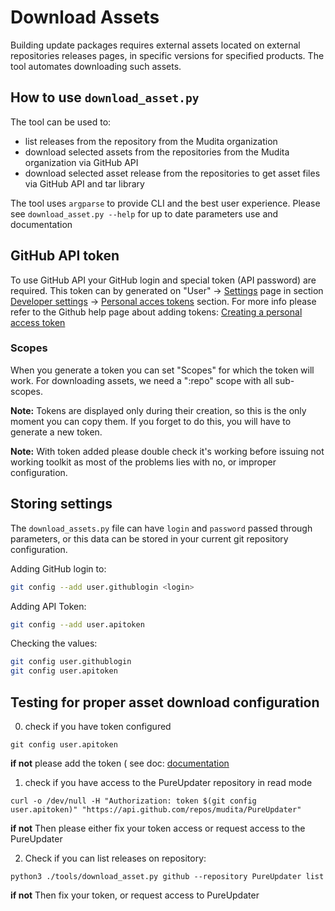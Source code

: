 # Download Assets

Building update packages requires external assets located on external repositories releases pages, in specific versions for specified products. The tool automates downloading such assets.

## How to use `download_asset.py`

The tool can be used to:
- list releases from the repository from the Mudita organization
- download selected assets from the repositories from the Mudita organization via GitHub API
- download selected asset release from the repositories to get asset files via GitHub API and tar library

The tool uses `argparse` to provide CLI and the best user experience.
Please see `download_asset.py --help` for up to date parameters use and documentation

## GitHub API token

To use GitHub API your GitHub login and special token (API password) are required.
This token can by generated on "User" -> [Settings](https://github.com/settings/profile) page in section [Developer settings](https://github.com/settings/apps) -> [Personal acces tokens](https://github.com/settings/tokens) section.
For more info please refer to the Github help page about adding tokens: [Creating a personal access token](https://docs.github.com/en/free-pro-team@latest/github/authenticating-to-github/creating-a-personal-access-token)
### Scopes
When you generate a token you can set "Scopes" for which the token will work.
For downloading assets, we need a ":repo" scope with all sub-scopes.

**Note:** Tokens are displayed only during their creation, so this is the only moment you can copy them.
If you forget to do this, you will have to generate a new token.

**Note:** With token added please double check it's working before issuing not working toolkit as most of the problems lies with no, or improper configuration.

## Storing settings
The `download_assets.py` file can have `login` and `password` passed through parameters,
or this data can be stored in your current git repository configuration.

Adding GitHub login to:
```bash
git config --add user.githublogin <login>
```

Adding API Token:
```bash
git config --add user.apitoken
```

Checking the values:
```bash
git config user.githublogin
git config user.apitoken
```
## Testing for proper asset download configuration

0. check if you have token configured

```
git config user.apitoken
```

**if not**  please add the token ( see doc: [documentation](./doc/download_assets.md#github-api-token)

1. check if you have access to the PureUpdater repository in read mode

```
curl -o /dev/null -H "Authorization: token $(git config user.apitoken)" "https://api.github.com/repos/mudita/PureUpdater"
```
**if not** Then please either fix your token access or request access to the PureUpdater

2. Check if you can list releases on repository:
```
python3 ./tools/download_asset.py github --repository PureUpdater list
```

**if not** Then fix your token, or request access to PureUpdater
